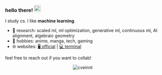### hello there! <img src="https://media.giphy.com/media/hvRJCLFzcasrR4ia7z/giphy.gif" width="22">

I study cs. I like **machine learning**.

- 🔭 research: scaled ml, ml optimization, generative ml, continuous ml, AI alignment, algebraic geometry
- 🌱 hobbies: anime, manga, tech, gaming
- 🌐 websites: [🖥️ official](https://sanjithkumar.tech) | [💻 terminal](https://sanjithkumarcli.vercel.app/) 
<!-- - 🤷‍♂️ [what's cveinnt?](https://wensenwu.com/cveinnt) -->

feel free to reach out if you want to collab!

<p align="center"> <img src="https://github-readme-stats.vercel.app/api?username=thesanjithkumar&count_private=true&include_all_commits=true&show_icons=true&theme=dracula" alt="cveinnt" />
